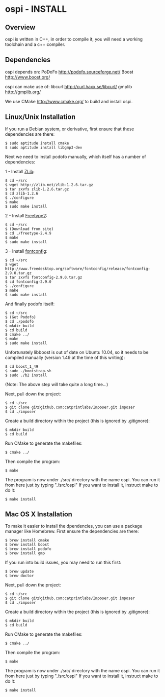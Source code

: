 # ospi - INSTALL
## Overview

ospi is written in C++, in order to compile it, you will need a working toolchain and a c++ compiler.

## Dependencies

ospi depends on:
PoDoFo <http://podofo.sourceforge.net/>
Boost <http://www.boost.org/>

ospi can make use of:
libcurl <http://curl.haxx.se/libcurl/>
gmplib <http://gmplib.org/>

We use CMake <http://www.cmake.org/> to build and install ospi.

## Linux/Unix Installation

If you run a Debian system, or derivative, first ensure that these dependencies are there:

    $ sudo aptitude install cmake
    $ sudo aptitude install libgmp3-dev

Next we need to install podofo manually, which itself has a number of dependencies:

1 - Install [ZLib](http://zlib.net/):

    $ cd ~/src
    $ wget http://zlib.net/zlib-1.2.6.tar.gz
    $ tar zxvfs zlib-1.2.6.tar.gz
    $ cd zlib-1.2.6
    $ ./configure
    $ make
    $ sudo make install

2 - Install [Freetype2](http://www.freetype.org/freetype2/index.html):

    $ cd ~/src
    $ (Download from site)
    $ cd ./freetype-2.4.9
    $ make
    $ sudo make install

3 - Install [fontconfig](http://www.freedesktop.org/wiki/Software/fontconfig):

    $ cd ~/src
    $ wget http://www.freedesktop.org/software/fontconfig/release/fontconfig-2.9.0.tar.gz
    $ tar zxvfs fontconfig-2.9.0.tar.gz
    $ cd fontconfig-2.9.0
    $ ./configure
    $ make
    $ sudo make install

And finally podofo itself:

    $ cd ~/src
    $ (Get Podofo)
    $ cd ./podofo
    $ mkdir build
    $ cd build
    $ cmake ../
    $ make
    $ sudo make install

Unfortunately libboost is out of date on Ubuntu 10.04, so it needs to be compiled manually (version 1.49 at the time of this writing):

    $ cd boost_1_49
    $ sudo ./bootstrap.sh
    $ sudo ./b2 install

(Note: The above step will take quite a long time...)

Next, pull down the project:

    $ cd ~/src
    $ git clone git@github.com:catprintlabs/Imposer.git imposer
    $ cd ./imposer

Create a build directory within the project (this is ignored by .gitignore):

    $ mkdir build
    $ cd build

Run CMake to generate the makefiles:

    $ cmake ../

Then compile the program:

    $ make

The program is now under ./src/ directory with the name ospi. You can run it from here just by typing "./src/ospi"
If you want to install it, instruct make to do it:

    $ make install


## Mac OS X Installation

To make it easier to install the dpendencies, you can use a package manager like Homebrew.
First ensure the dependencies are there:

    $ brew install cmake
    $ brew install boost
    $ brew install podofo
    $ brew install gmp

If you run into build issues, you may need to run this first:

    $ brew update
    $ brew doctor

Next, pull down the project:

    $ cd ~/src
    $ git clone git@github.com:catprintlabs/Imposer.git imposer
    $ cd ./imposer

Create a build directory within the project (this is ignored by .gitignore):

    $ mkdir build
    $ cd build

Run CMake to generate the makefiles:

    $ cmake ../

Then compile the program:

    $ make

The program is now under ./src/ directory with the name ospi. You can run it from here just by typing "./src/ospi"
If you want to install it, instruct make to do it:

    $ make install

